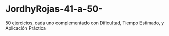 # JordhyRojas-41-a-50-
50 ejercicios, cada uno complementado con Dificultad, Tiempo Estimado, y Aplicación Práctica
